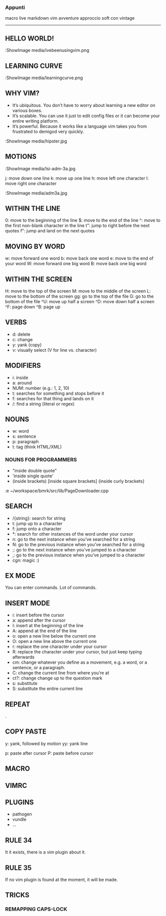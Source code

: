 ### Appunti

macro
live markdown
vim avventure
approccio soft con vintage 

-------------------------------------------------------------------------------

## HELLO WORLD!

:ShowImage media/ivebeenusingvim.png


## LEARNING CURVE

:ShowImage media/learningcurve.png


## WHY VIM?

 - It’s ubiquitous. You don’t have to worry about learning a new editor on various boxes.
 - It’s scalable. You can use it just to edit config files or it can become your entire writing platform.
 - It’s powerful. Because it works like a language vim takes you from frustrated to demigod very quickly.

:ShowImage media/hipster.jpg


## MOTIONS

:ShowImage media/lsi-adm-3a.jpg

j: move down one line
k: move up one line
h: move left one character
l: move right one character

:ShowImage media/adm3a.jpg

## WITHIN THE LINE

0: move to the beginning of the line
$: move to the end of the line
^: move to the first non-blank character in the line
t": jump to right before the next quotes
f": jump and land on the next quotes

## MOVING BY WORD

w: move forward one word
b: move back one word
e: move to the end of your word
W: move forward one big word
B: move back one big word

## WITHIN THE SCREEN

H: move to the top of the screen
M: move to the middle of the screen
L: move to the bottom of the screen
gg: go to the top of the file
G: go to the bottom of the file
^U: move up half a screen
^D: move down half a screen
^F: page down
^B: page up

## VERBS

 - d: delete
 - c: change
 - y: yank (copy)
 - v: visually select (V for line vs. character)

## MODIFIERS

 - i: inside
 - a: around
 - NUM: number (e.g.: 1, 2, 10)
 - t: searches for something and stops before it
 - f: searches for that thing and lands on it
 - /: find a string (literal or regex)

## NOUNS

 - w: word
 - s: sentence
 - p: paragraph
 - t: tag (think HTML/XML)

### NOUNS FOR PROGRAMMERS

 - "inside double quote"
 - 'inside single quote'
 - (inside brackets) [inside square brackets] {inside curly brackets}

:e ~/workspace/bmrk/src/lib/PageDownloader.cpp

## SEARCH

 - /{string}: search for string
 - t: jump up to a character
 - f: jump onto a character
 - \*: search for other instances of the word under your cursor
 - n: go to the next instance when you’ve searched for a string
 - N: go to the previous instance when you’ve searched for a string
 - ;: go to the next instance when you’ve jumped to a character
 - ,: go to the previous instance when you’ve jumped to a character
 - cgn: magic :)

## EX MODE

You can enter commands. Lot of commands.

## INSERT MODE

 - i: insert before the cursor
 - a: append after the cursor
 - I: insert at the beginning of the line
 - A: append at the end of the line
 - o: open a new line below the current one
 - O: open a new line above the current one
 - r: replace the one character under your cursor
 - R: replace the character under your cursor, but just keep typing afterwards
 - cm: change whatever you define as a movement, e.g. a word, or a sentence, or a paragraph.
 - C: change the current line from where you’re at
 - ct?: change change up to the question mark
 - s: substitute
 - S: substitute the entire current line

## REPEAT

.

## COPY PASTE

y: yank, followed by motion
yy: yank line

p: paste after cursor
P: paste before cursor

## MACRO

## VIMRC


## PLUGINS

 - pathogen
 - vundle
 - ...


## RULE 34

It it exists, there is a vim plugin about it.

## RULE 35

If no vim plugin is found at the moment, it will be made.


## TRICKS


### REMAPPING CAPS-LOCK


